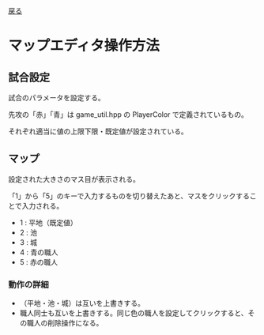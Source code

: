 [戻る](index.md)

# マップエディタ操作方法

## 試合設定

試合のパラメータを設定する。

先攻の「赤」「青」は game_util.hpp の PlayerColor で定義されているもの。

それぞれ適当に値の上限下限・既定値が設定されている。

## マップ

設定された大きさのマス目が表示される。

「1」から「5」のキーで入力するものを切り替えたあと、マスをクリックすることで入力される。

- 1 : 平地（既定値）
- 2 : 池
- 3 : 城
- 4 : 青の職人
- 5 : 赤の職人

### 動作の詳細

- （平地・池・城）は互いを上書きする。
- 職人同士も互いを上書きする。同じ色の職人を設定してクリックすると、その職人の削除操作になる。
